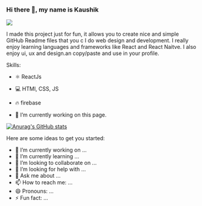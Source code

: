 ### Hi there 👋, my name is Kaushik
![](https://arturssmirnovs.github.io/github-profile-readme-generator/images/banner.png)

I made this project just for fun, it allows you to create nice and simple GitHub Readme files that you c I do web design and development. I really enjoy learning languages and frameworks like React and React Naitve. I also enjoy ui, ux and design.an copy/paste and use in your profile.

Skills: 
- ⚛ ReactJs
- 💻 HTMl, CSS, JS
- 🔥 firebase

- 🔭 I’m currently working on this page. 

[![Anurag's GitHub stats](https://github-readme-stats.vercel.app/api?username=KaushikBaidya&hide=stars,prs)](https://github.com/anuraghazra/github-readme-stats)

Here are some ideas to get you started:

- 🔭 I’m currently working on ...
- 🌱 I’m currently learning ...
- 👯 I’m looking to collaborate on ...
- 🤔 I’m looking for help with ...
- 💬 Ask me about ...
- 📫 How to reach me: ...
- 😄 Pronouns: ...
- ⚡ Fun fact: ...

